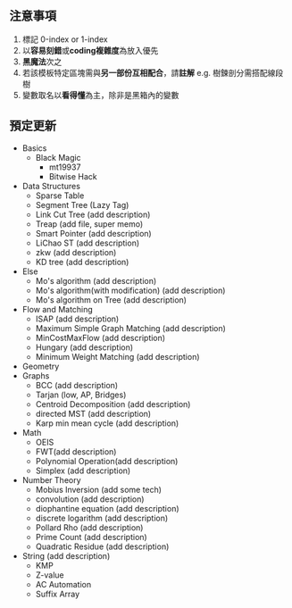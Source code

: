 ## 注意事項
1. 標記 0-index or 1-index
2. 以**容易刻錯**或**coding複雜度**為放入優先
3. **黑魔法**次之
4. 若該模板特定區塊需與**另一部份互相配合**，請**註解**
   e.g. 樹鍊剖分需搭配線段樹
5. 變數取名以**看得懂**為主，除非是黑箱內的變數

## 預定更新
- Basics
  - Black Magic
    - mt19937
    - Bitwise Hack
- Data Structures
  - Sparse Table
  - Segment Tree (Lazy Tag)
  - Link Cut Tree (add description)
  - Treap (add file, super memo)
  - Smart Pointer (add description)
  - LiChao ST (add description)
  - zkw (add description)
  - KD tree (add description)
- Else
  - Mo's algorithm (add description)
  - Mo's algorithm(with modification) (add description)
  - Mo's algorithm on Tree (add description)
- Flow and Matching
  - ISAP (add description)
  - Maximum Simple Graph Matching (add description)
  - MinCostMaxFlow (add description)
  - Hungary (add description)
  - Minimum Weight Matching (add description)
- Geometry
- Graphs
  - BCC (add description)
  - Tarjan (low, AP, Bridges)
  - Centroid Decomposition (add description)
  - directed MST (add description)
  - Karp min mean cycle (add description)
- Math
  - OEIS
  - FWT(add description)
  - Polynomial Operation(add description)
  - Simplex (add description)
- Number Theory
  - Mobius Inversion (add some tech)
  - convolution (add description)
  - diophantine equation (add description)
  - discrete logarithm (add description)
  - Pollard Rho (add description)
  - Prime Count (add description)
  - Quadratic Residue (add description)
- String (add description)
  - KMP
  - Z-value
  - AC Automation
  - Suffix Array